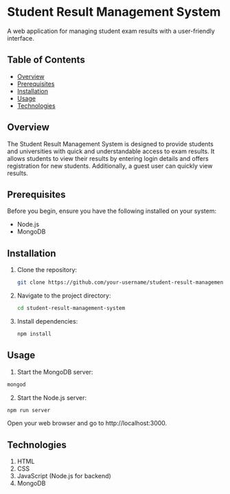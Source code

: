 # Student Result Management System

A web application for managing student exam results with a user-friendly interface.

## Table of Contents

- [Overview](#overview)
- [Prerequisites](#prerequisites)
- [Installation](#installation)
- [Usage](#usage)
- [Technologies](#technologies)

## Overview

The Student Result Management System is designed to provide students and universities with quick and understandable access to exam results. It allows students to view their results by entering login details and offers registration for new students. Additionally, a guest user can quickly view results.

## Prerequisites

Before you begin, ensure you have the following installed on your system:

- Node.js
- MongoDB

## Installation

1. Clone the repository:

    ```bash
    git clone https://github.com/your-username/student-result-management-system.git
    ```

2. Navigate to the project directory:

    ```bash
    cd student-result-management-system
    ```

3. Install dependencies:

    ```bash
    npm install
    ```
## Usage

1. Start the MongoDB server:

```bash
mongod
```
2. Start the Node.js server:

```bash
npm run server
```
Open your web browser and go to http://localhost:3000.

## Technologies
1. HTML
2. CSS
3. JavaScript (Node.js for backend)
4. MongoDB
